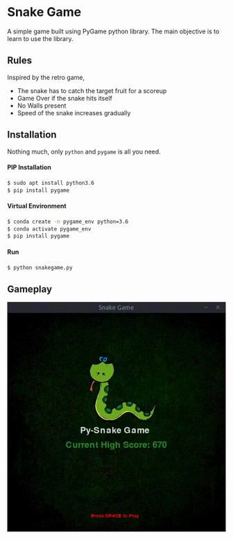 
# Snake Game

A simple game built using PyGame python library. The main objective is to learn to use the library.

## Rules

Inspired by the retro game, 
- The snake has to catch the target fruit for a scoreup
- Game Over if the snake hits itself
- No Walls present
- Speed of the snake increases gradually

## Installation

Nothing much, only `python` and `pygame` is all you need. 

#### PIP Installation
```sh
$ sudo apt install python3.6
$ pip install pygame
```

#### Virtual Environment
```sh
$ conda create -n pygame_env python=3.6 
$ conda activate pygame_env
$ pip install pygame
```

#### Run
```sh
$ python snakegame.py
```

## Gameplay

![Game Video](snakegame.gif)

  
